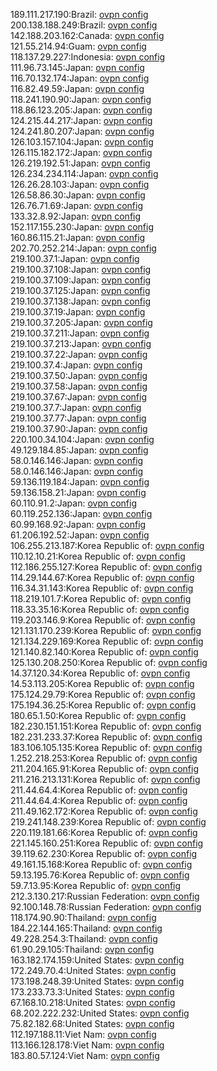 189.111.217.190:Brazil: [ovpn config](vpn/189_111_217_190.ovpn)  
200.138.188.249:Brazil: [ovpn config](vpn/200_138_188_249.ovpn)  
142.188.203.162:Canada: [ovpn config](vpn/142_188_203_162.ovpn)  
121.55.214.94:Guam: [ovpn config](vpn/121_55_214_94.ovpn)  
118.137.29.227:Indonesia: [ovpn config](vpn/118_137_29_227.ovpn)  
111.96.73.145:Japan: [ovpn config](vpn/111_96_73_145.ovpn)  
116.70.132.174:Japan: [ovpn config](vpn/116_70_132_174.ovpn)  
116.82.49.59:Japan: [ovpn config](vpn/116_82_49_59.ovpn)  
118.241.190.90:Japan: [ovpn config](vpn/118_241_190_90.ovpn)  
118.86.123.205:Japan: [ovpn config](vpn/118_86_123_205.ovpn)  
124.215.44.217:Japan: [ovpn config](vpn/124_215_44_217.ovpn)  
124.241.80.207:Japan: [ovpn config](vpn/124_241_80_207.ovpn)  
126.103.157.104:Japan: [ovpn config](vpn/126_103_157_104.ovpn)  
126.115.182.172:Japan: [ovpn config](vpn/126_115_182_172.ovpn)  
126.219.192.51:Japan: [ovpn config](vpn/126_219_192_51.ovpn)  
126.234.234.114:Japan: [ovpn config](vpn/126_234_234_114.ovpn)  
126.26.28.103:Japan: [ovpn config](vpn/126_26_28_103.ovpn)  
126.58.86.30:Japan: [ovpn config](vpn/126_58_86_30.ovpn)  
126.76.71.69:Japan: [ovpn config](vpn/126_76_71_69.ovpn)  
133.32.8.92:Japan: [ovpn config](vpn/133_32_8_92.ovpn)  
152.117.155.230:Japan: [ovpn config](vpn/152_117_155_230.ovpn)  
160.86.115.21:Japan: [ovpn config](vpn/160_86_115_21.ovpn)  
202.70.252.214:Japan: [ovpn config](vpn/202_70_252_214.ovpn)  
219.100.37.1:Japan: [ovpn config](vpn/219_100_37_1.ovpn)  
219.100.37.108:Japan: [ovpn config](vpn/219_100_37_108.ovpn)  
219.100.37.109:Japan: [ovpn config](vpn/219_100_37_109.ovpn)  
219.100.37.125:Japan: [ovpn config](vpn/219_100_37_125.ovpn)  
219.100.37.138:Japan: [ovpn config](vpn/219_100_37_138.ovpn)  
219.100.37.19:Japan: [ovpn config](vpn/219_100_37_19.ovpn)  
219.100.37.205:Japan: [ovpn config](vpn/219_100_37_205.ovpn)  
219.100.37.211:Japan: [ovpn config](vpn/219_100_37_211.ovpn)  
219.100.37.213:Japan: [ovpn config](vpn/219_100_37_213.ovpn)  
219.100.37.22:Japan: [ovpn config](vpn/219_100_37_22.ovpn)  
219.100.37.4:Japan: [ovpn config](vpn/219_100_37_4.ovpn)  
219.100.37.50:Japan: [ovpn config](vpn/219_100_37_50.ovpn)  
219.100.37.58:Japan: [ovpn config](vpn/219_100_37_58.ovpn)  
219.100.37.67:Japan: [ovpn config](vpn/219_100_37_67.ovpn)  
219.100.37.7:Japan: [ovpn config](vpn/219_100_37_7.ovpn)  
219.100.37.77:Japan: [ovpn config](vpn/219_100_37_77.ovpn)  
219.100.37.90:Japan: [ovpn config](vpn/219_100_37_90.ovpn)  
220.100.34.104:Japan: [ovpn config](vpn/220_100_34_104.ovpn)  
49.129.184.85:Japan: [ovpn config](vpn/49_129_184_85.ovpn)  
58.0.146.146:Japan: [ovpn config](vpn/58_0_146_146.ovpn)  
58.0.146.146:Japan: [ovpn config](vpn/58_0_146_146.ovpn)  
59.136.119.184:Japan: [ovpn config](vpn/59_136_119_184.ovpn)  
59.136.158.21:Japan: [ovpn config](vpn/59_136_158_21.ovpn)  
60.110.91.2:Japan: [ovpn config](vpn/60_110_91_2.ovpn)  
60.119.252.136:Japan: [ovpn config](vpn/60_119_252_136.ovpn)  
60.99.168.92:Japan: [ovpn config](vpn/60_99_168_92.ovpn)  
61.206.192.52:Japan: [ovpn config](vpn/61_206_192_52.ovpn)  
106.255.213.187:Korea Republic of: [ovpn config](vpn/106_255_213_187.ovpn)  
110.12.10.21:Korea Republic of: [ovpn config](vpn/110_12_10_21.ovpn)  
112.186.255.127:Korea Republic of: [ovpn config](vpn/112_186_255_127.ovpn)  
114.29.144.67:Korea Republic of: [ovpn config](vpn/114_29_144_67.ovpn)  
116.34.31.143:Korea Republic of: [ovpn config](vpn/116_34_31_143.ovpn)  
118.219.101.7:Korea Republic of: [ovpn config](vpn/118_219_101_7.ovpn)  
118.33.35.16:Korea Republic of: [ovpn config](vpn/118_33_35_16.ovpn)  
119.203.146.9:Korea Republic of: [ovpn config](vpn/119_203_146_9.ovpn)  
121.131.170.239:Korea Republic of: [ovpn config](vpn/121_131_170_239.ovpn)  
121.134.229.169:Korea Republic of: [ovpn config](vpn/121_134_229_169.ovpn)  
121.140.82.140:Korea Republic of: [ovpn config](vpn/121_140_82_140.ovpn)  
125.130.208.250:Korea Republic of: [ovpn config](vpn/125_130_208_250.ovpn)  
14.37.120.34:Korea Republic of: [ovpn config](vpn/14_37_120_34.ovpn)  
14.53.113.205:Korea Republic of: [ovpn config](vpn/14_53_113_205.ovpn)  
175.124.29.79:Korea Republic of: [ovpn config](vpn/175_124_29_79.ovpn)  
175.194.36.25:Korea Republic of: [ovpn config](vpn/175_194_36_25.ovpn)  
180.65.1.50:Korea Republic of: [ovpn config](vpn/180_65_1_50.ovpn)  
182.230.151.151:Korea Republic of: [ovpn config](vpn/182_230_151_151.ovpn)  
182.231.233.37:Korea Republic of: [ovpn config](vpn/182_231_233_37.ovpn)  
183.106.105.135:Korea Republic of: [ovpn config](vpn/183_106_105_135.ovpn)  
1.252.218.253:Korea Republic of: [ovpn config](vpn/1_252_218_253.ovpn)  
211.204.165.91:Korea Republic of: [ovpn config](vpn/211_204_165_91.ovpn)  
211.216.213.131:Korea Republic of: [ovpn config](vpn/211_216_213_131.ovpn)  
211.44.64.4:Korea Republic of: [ovpn config](vpn/211_44_64_4.ovpn)  
211.44.64.4:Korea Republic of: [ovpn config](vpn/211_44_64_4.ovpn)  
211.49.162.172:Korea Republic of: [ovpn config](vpn/211_49_162_172.ovpn)  
219.241.148.239:Korea Republic of: [ovpn config](vpn/219_241_148_239.ovpn)  
220.119.181.66:Korea Republic of: [ovpn config](vpn/220_119_181_66.ovpn)  
221.145.160.251:Korea Republic of: [ovpn config](vpn/221_145_160_251.ovpn)  
39.119.62.230:Korea Republic of: [ovpn config](vpn/39_119_62_230.ovpn)  
49.161.15.168:Korea Republic of: [ovpn config](vpn/49_161_15_168.ovpn)  
59.13.195.76:Korea Republic of: [ovpn config](vpn/59_13_195_76.ovpn)  
59.7.13.95:Korea Republic of: [ovpn config](vpn/59_7_13_95.ovpn)  
212.3.130.217:Russian Federation: [ovpn config](vpn/212_3_130_217.ovpn)  
92.100.148.78:Russian Federation: [ovpn config](vpn/92_100_148_78.ovpn)  
118.174.90.90:Thailand: [ovpn config](vpn/118_174_90_90.ovpn)  
184.22.144.165:Thailand: [ovpn config](vpn/184_22_144_165.ovpn)  
49.228.254.3:Thailand: [ovpn config](vpn/49_228_254_3.ovpn)  
61.90.29.105:Thailand: [ovpn config](vpn/61_90_29_105.ovpn)  
163.182.174.159:United States: [ovpn config](vpn/163_182_174_159.ovpn)  
172.249.70.4:United States: [ovpn config](vpn/172_249_70_4.ovpn)  
173.198.248.39:United States: [ovpn config](vpn/173_198_248_39.ovpn)  
173.233.73.3:United States: [ovpn config](vpn/173_233_73_3.ovpn)  
67.168.10.218:United States: [ovpn config](vpn/67_168_10_218.ovpn)  
68.202.222.232:United States: [ovpn config](vpn/68_202_222_232.ovpn)  
75.82.182.68:United States: [ovpn config](vpn/75_82_182_68.ovpn)  
112.197.188.11:Viet Nam: [ovpn config](vpn/112_197_188_11.ovpn)  
113.166.128.178:Viet Nam: [ovpn config](vpn/113_166_128_178.ovpn)  
183.80.57.124:Viet Nam: [ovpn config](vpn/183_80_57_124.ovpn)  
